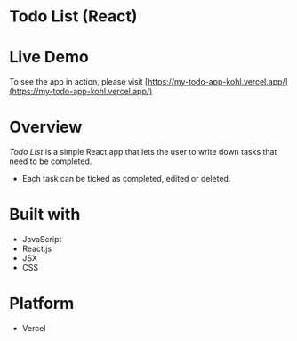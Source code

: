 # Todo List (React)

# Live Demo

To see the app in action, please visit [https://my-todo-app-kohl.vercel.app/](https://my-todo-app-kohl.vercel.app/)

# Overview

*Todo List* is a simple React app that lets the user to write down tasks that need to be completed.

* Each task can be ticked as completed, edited or deleted.

# Built with

* JavaScript
* React.js
* JSX
* CSS

# Platform

- Vercel



